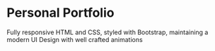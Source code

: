 # Personal Portfolio
Fully responsive HTML and CSS, styled with Bootstrap, maintaining a modern UI Design with well crafted animations

